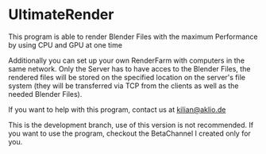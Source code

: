 # UltimateRender

This program is able to render Blender Files with the maximum Performance by using CPU and GPU at one time

Additionally you can set up your own RenderFarm with computers in the same network. Only the Server has to have acces to the Blender Files,
the rendered files will be stored on the specified location on the server's file system (they will be transferred via TCP from the clients as well as
the needed Blender Files).

If you want to help with this program, contact us at <kilian@aklio.de>

This is the development branch, use of this version is not recommended. If you want to use the program, checkout the BetaChannel I created only for you.
